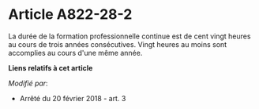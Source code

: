 # Article A822-28-2

La durée de la formation professionnelle continue est de cent vingt heures au cours de trois années consécutives. Vingt
heures au moins sont accomplies au cours d'une même année.

**Liens relatifs à cet article**

_Modifié par_:

  - Arrêté du 20 février 2018 - art. 3
